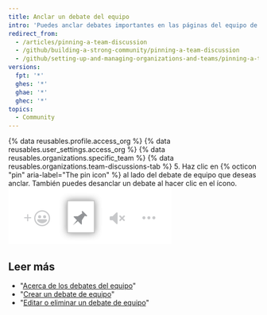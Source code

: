 ```yaml
---
title: Anclar un debate del equipo
intro: 'Puedes anclar debates importantes en las páginas del equipo de tu organización para una referencia fácil, y desanclar debates que ya no son relevantes.'
redirect_from:
  - /articles/pinning-a-team-discussion
  - /github/building-a-strong-community/pinning-a-team-discussion
  - /github/setting-up-and-managing-organizations-and-teams/pinning-a-team-discussion
versions:
  fpt: '*'
  ghes: '*'
  ghae: '*'
  ghec: '*'
topics:
  - Community
---
```


{% data reusables.profile.access_org %}
{% data reusables.user_settings.access_org %}
{% data reusables.organizations.specific_team %}
{% data reusables.organizations.team-discussions-tab %}
5. Haz clic en {% octicon "pin" aria-label="The pin icon" %} al lado del debate de equipo que deseas anclar. También puedes desanclar un debate al hacer clic en el ícono. ![Anclar un debate](/assets/images/help/projects/pin-discussion-button.png)

## Leer más

  - "[Acerca de los debates del equipo](/organizations/collaborating-with-your-team/about-team-discussions)"
  - "[Crear un debate de equipo](/organizations/collaborating-with-your-team/creating-a-team-discussion)"
  - "[Editar o eliminar un debate de equipo](/organizations/collaborating-with-your-team/editing-or-deleting-a-team-discussion)"
